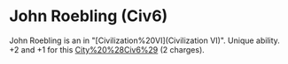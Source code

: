 # John Roebling (Civ6)

John Roebling is an in "[Civilization%20VI](Civilization VI)".
Unique ability.
+2 and +1 for this [City%20%28Civ6%29](city) (2 charges).